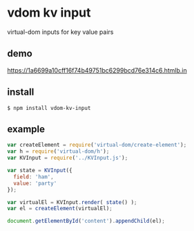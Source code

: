 # vdom kv input

virtual-dom inputs for key value pairs

## demo

https://1a6699a10cff16f74b49751bc6299bcd76e314c6.htmlb.in


## install

    $ npm install vdom-kv-input


## example

```js
var createElement = require('virtual-dom/create-element');
var h = require('virtual-dom/h');
var KVInput = require('../KVInput.js');

var state = KVInput({
  field: 'ham',
  value: 'party'
});

var virtualEl = KVInput.render( state() );
var el = createElement(virtualEl);

document.getElementById('content').appendChild(el);
```
